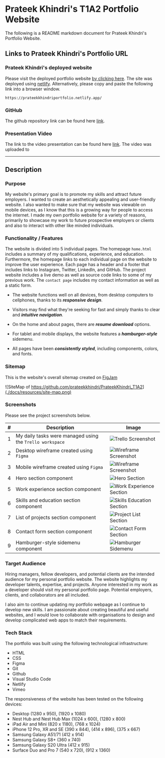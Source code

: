 # Prateek Khindri's T1A2 Portfolio Website

The following is a README markdown document for Prateek Khindri's Portfolio Website.

## **Links to Prateek Khindri's Portfolio URL**

### **Prateek Khindri's deployed website**

Please visit the deployed portfolio website [by clicking here](https://prateekkhindriportfolio.netlify.app/). The site was deployed using [netlify](https://www.netlify.com/). Alternatively, please copy and paste the following link into a browser window.

```
https://prateekkhindriportfolio.netlify.app/
```

### **GitHub**

The github repository link can be found here [link](https://github.com/prateekkhindri/PrateekKhindri_T1A2).

### **Presentation Video**

The link to the video presentation can be found here [link](). The video was uploaded to

---

## **Description**

### **Purpose**

My website's primary goal is to promote my skills and attract future employers. I wanted to create an aesthetically appealing and user-friendly website. I also wanted to make sure that my website was viewable on mobile devices, as I know that this is a growing way for people to access the internet. I made my own portfolio website for a variety of reasons, primarily to showcase my work to future prospective employers or clients and also to interact with other like minded individuals.

### **Functionality / Features**

The website is divided into 5 individual pages. The homepage `home.html` includes a summary of my qualifications, experience, and education. Furthermore, the homepage links to each individual page on the website to improve the user experience. Each page has a header and a footer that includes links to Instagram, Twitter, LinkedIn, and GitHub. The project website includes a live demo as well as source code links to some of my previous work. The `contact page` includes my contact information as well as a static form.

- The website functions well on all devices, from desktop computers to cellphones, thanks to its **_responsive design_**.

- Visitors may find what they're seeking for fast and simply thanks to clear and **_intuitive navigation_**.

- On the home and about pages, there are **_resume download_** options.

- For tablet and mobile displays, the website features a **_hamburger-style_** sidemenu.

- All pages have been **_consistently styled_**, including components, colors, and fonts.

### **Sitemap**

This is the website's overall sitemap created on [FigJam](https://www.figma.com/file/EoW7QR0NRIkfuHl25yGRMF/T1A2-Portfolio-Sitemap?node-id=0%3A1)

![SiteMap of https://github.com/prateekkhindri/PrateekKhindri_T1A2](./docs/resources/site-map.png)

### **Screenshots**

Please see the project screenshots below.

| #   | Description                                              | Image                                                              |
| --- | -------------------------------------------------------- | ------------------------------------------------------------------ |
| 1   | My daily tasks were managed using the `Trello workspace` | ![Trello Screenshot](./docs/resources/trello-workspace.png)        |
| 2   | Desktop wireframe created using `Figma`                  | ![Wireframe Screenshot](./docs/resources/wireframe-desktop.png)    |
| 3   | Mobile wireframe created using `Figma`                   | ![Wireframe Screenshot](./docs/resources/wireframe-mobile.png)     |
| 4   | Hero section component                                   | ![Hero Section](./docs/resources/hero-section.png)                 |
| 5   | Work experience section component                        | ![Work Experience Section](./docs/resources/work-experience.png)   |
| 6   | Skills and education section component                   | ![Skills Education Section](./docs/resources/skills-education.png) |
| 7   | List of projects section component                       | ![Project List Section](./docs/resources/project-list.png)         |
| 8   | Contact form section component                           | ![Contact Form Section](./docs/resources/contact-form.png)         |
| 9   | Hamburger-style sidemenu component                       | ![Hamburger Sidemenu](./docs/resources/hamburger-sidemenu.png)     |

### **Target Audience**

Hiring managers, fellow developers, and potential clients are the intended audience for my personal portfolio website. The website highlights my developer talents, expertise, and projects. Anyone interested in my work as a developer should visit my personal portfolio page. Potential employers, clients, and collaborators are all included.

I also aim to continue updating my portfolio webpage as I continue to develop new skills. I am passionate about creating beautiful and useful websites, and I would love to collaborate with organisations to design and develop complicated web apps to match their requirements.

### **Tech Stack**

The portfolio was built using the following technological infrastructure:

- HTML
- CSS
- Figma
- Git
- Github
- Visual Studio Code
- Netlify
- Vimeo

The responsiveness of the website has been tested on the following devices:

- Desktop (1280 x 950), (1920 x 1080)
- Nest Hub and Nest Hub Max (1024 x 600), (1280 x 800)
- iPad Air and Mini (820 x 1180), (768 x 1024)
- iPhone 12 Pro, XR and SE (390 x 844), (414 x 896), (375 x 667)
- Samsung Galaxy A51/71 (412 x 914)
- Samsung Galaxy S8+ (360 x 740)
- Samsung Galaxy S20 Ultra (412 x 915)
- Surface Duo and Pro 7 (540 x 720), (912 x 1360)
